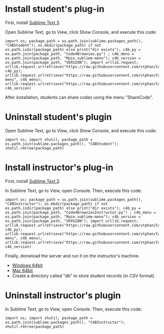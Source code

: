 # Install student's plug-in

First, install [Sublime Text 3](https://www.sublimetext.com/3).

Open Sublime Text, go to View, click Show Console, and execute this code:

```
import os; package_path = os.path.join(sublime.packages_path(), "C4BStudent"); os.mkdir(package_path) if not os.path.isdir(package_path) else print("dir exists"); c4b_py = os.path.join(package_path, "Code4Brownies.py") ; c4b_menu = os.path.join(package_path, "Main.sublime-menu"); c4b_version = os.path.join(package_path, "VERSION"); import urllib.request; urllib.request.urlretrieve("https://raw.githubusercontent.com/vtphan/Code4Brownies/master/src/C4BStudent/Code4Brownies.py", c4b_py); urllib.request.urlretrieve("https://raw.githubusercontent.com/vtphan/Code4Brownies/master/src/C4BStudent/Main.sublime-menu", c4b_menu); urllib.request.urlretrieve("https://raw.githubusercontent.com/vtphan/Code4Brownies/master/src/VERSION", c4b_version)
```

After installation, students can share codes using the menu "ShareCode".

# Uninstall student's plugin

Open Sublime Text, go to View, click Show Console, and execute this code:

```
import os; import shutil; package_path = os.path.join(sublime.packages_path(), "C4BStudent"); shutil.rmtree(package_path)
```


# Install instructor's plug-in

First, install [Sublime Text 3](https://www.sublimetext.com/3).

In Sublime Text, go to View, open Console.  Then, execute this code:

```
import os; package_path = os.path.join(sublime.packages_path(), "C4BInstructor"); os.mkdir(package_path) if not os.path.isdir(package_path) else print("dir exists"); c4b_py = os.path.join(package_path, "Code4BrowniesInstructor.py") ; c4b_menu = os.path.join(package_path, "Main.sublime-menu"); c4b_version = os.path.join(package_path, "VERSION"); import urllib.request; urllib.request.urlretrieve("https://raw.githubusercontent.com/vtphan/Code4Brownies/master/src/C4BInstructor/Code4BrowniesInstructor.py", c4b_py); urllib.request.urlretrieve("https://raw.githubusercontent.com/vtphan/Code4Brownies/master/src/C4BInstructor/Main.sublime-menu", c4b_menu); urllib.request.urlretrieve("https://raw.githubusercontent.com/vtphan/Code4Brownies/master/src/VERSION", c4b_version)
```

Finally, donwload the server and run it on the instructor's machine.

- [Windows 64bit](https://github.com/vtphan/Code4Brownies/raw/master/INSTALL/c4b_windows_amd64)
- [Mac 64bit](https://github.com/vtphan/Code4Brownies/raw/master/INSTALL/c4b_darwin_amd64).
- Create a directory called "db" to store student records (in CSV format).

# Uninstall instructor's plugin

In Sublime Text, go to View, open Console.  Then, execute this code:

```
import os; import shutil; package_path = os.path.join(sublime.packages_path(), "C4BInstructor"); shutil.rmtree(package_path)
```

